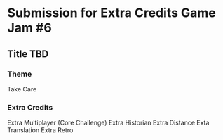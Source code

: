 # Submission for Extra Credits Game Jam #6
## Title TBD

### Theme
Take Care

### Extra Credits
Extra Multiplayer (Core Challenge)
Extra Historian
Extra Distance
Exta Translation
Extra Retro
